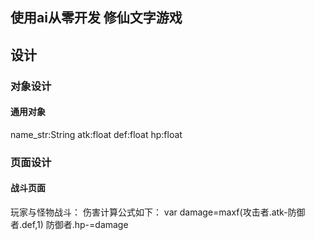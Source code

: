 ## 使用ai从零开发 修仙文字游戏

## 设计

### 对象设计

#### 通用对象
name_str:String
atk:float
def:float
hp:float


### 页面设计

#### 战斗页面

玩家与怪物战斗：
伤害计算公式如下：
var damage=maxf(攻击者.atk-防御者.def,1)
防御者.hp-=damage
